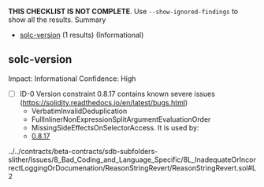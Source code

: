 **THIS CHECKLIST IS NOT COMPLETE**. Use `--show-ignored-findings` to show all the results.
Summary
 - [solc-version](#solc-version) (1 results) (Informational)
## solc-version
Impact: Informational
Confidence: High
 - [ ] ID-0
Version constraint 0.8.17 contains known severe issues (https://solidity.readthedocs.io/en/latest/bugs.html)
	- VerbatimInvalidDeduplication
	- FullInlinerNonExpressionSplitArgumentEvaluationOrder
	- MissingSideEffectsOnSelectorAccess.
It is used by:
	- [0.8.17](../../contracts/beta-contracts/sdb-subfolders-slither/Issues/8_Bad_Coding_and_Language_Specific/8L_InadequateOrIncorrectLoggingOrDocumenation/ReasonStringRevert/ReasonStringRevert.sol#L2)

../../contracts/beta-contracts/sdb-subfolders-slither/Issues/8_Bad_Coding_and_Language_Specific/8L_InadequateOrIncorrectLoggingOrDocumenation/ReasonStringRevert/ReasonStringRevert.sol#L2


